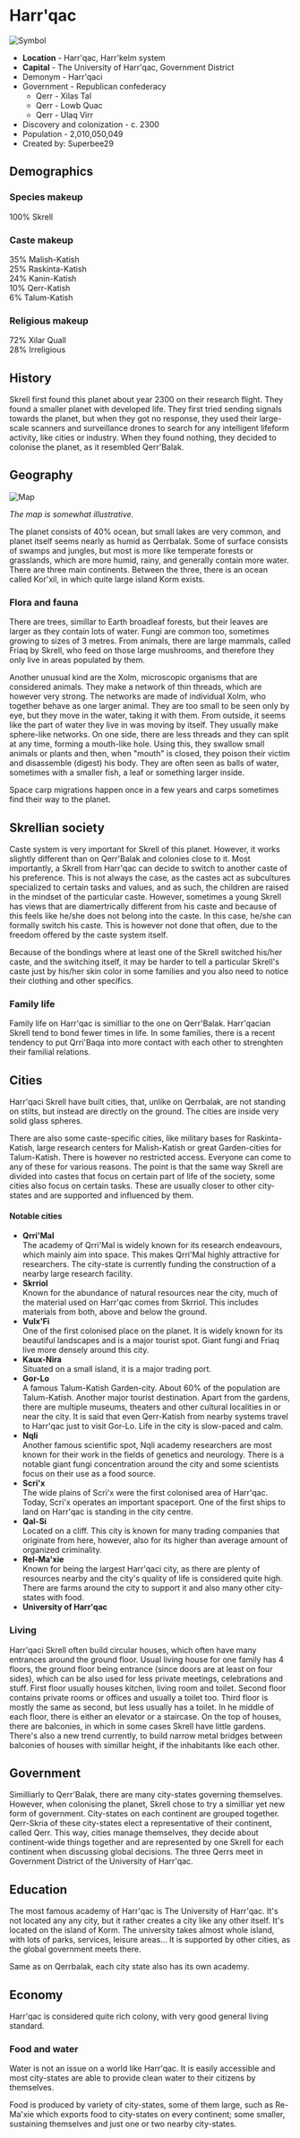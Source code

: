 # Harr'qac



![Symbol][1]

* **Location**  -  Harr'qac, Harr'kelm system 
* **Capital** - The University of Harr'qac, Government District
* Demonym - Harr'qaci 
* Government - Republican confederacy 
  * Qerr -  Xilas Tal 
  * Qerr - Lowb Quac 
  * Qerr -  Ulaq Virr
* Discovery and colonization - c. 2300  
* Population -  2,010,050,049
* Created by: Superbee29 

## Demographics

### Species makeup

100% Skrell

### Caste makeup

35% Malish-Katish  
25% Raskinta-Katish  
24% Kanin-Katish  
10% Qerr-Katish  
6% Talum-Katish

### Religious makeup

72% Xilar Quall  
28% Irreligious

## History

Skrell first found this planet about year 2300 on their research flight. They found a smaller planet with developed life. They first tried sending signals towards the planet, but when they got no response, they used their large-scale scanners and surveillance drones to search for any intelligent lifeform activity, like cities or industry. When they found nothing, they decided to colonise the planet, as it resembled Qerr'Balak.

## Geography

![Map][2]

*The map is somewhat illustrative.*

The planet consists of 40% ocean, but small lakes are very common, and planet itself seems nearly as humid as Qerrbalak. Some of surface consists of swamps and jungles, but most is more like temperate forests or grasslands, which are more humid, rainy, and generally contain more water. There are three main continents. Between the three, there is an ocean called Kor'xil, in which quite large island Korm exists.

### Flora and fauna

There are trees, simillar to Earth broadleaf forests, but their leaves are larger as they contain lots of water. Fungi are common too, sometimes growing to sizes of 3 metres. From animals, there are large mammals, called Friaq by Skrell, who feed on those large mushrooms, and therefore they only live in areas populated by them.

Another unusual kind are the Xolm, microscopic organisms that are considered animals. They make a network of thin threads, which are however very strong. The networks are made of individual Xolm, who together behave as one larger animal. They are too small to be seen only by eye, but they move in the water, taking it with them. From outside, it seems like the part of water they live in was moving by itself. They usually make sphere-like networks. On one side, there are less threads and they can split at any time, forming a mouth-like hole. Using this, they swallow small animals or plants and then, when "mouth" is closed, they poison their victim and disassemble (digest) his body. They are often seen as balls of water, sometimes with a smaller fish, a leaf or something larger inside.

Space carp migrations happen once in a few years and carps sometimes find their way to the planet.

## Skrellian society

Caste system is very important for Skrell of this planet. However, it works slightly different than on Qerr'Balak and colonies close to it. Most importantly, a Skrell from Harr'qac can decide to switch to another caste of his preference. This is not always the case, as the castes act as subcultures specialized to certain tasks and values, and as such, the children are raised in the mindset of the particular caste. However, sometimes a young Skrell has views that are diamertrically different from his caste and because of this feels like he/she does not belong into the caste. In this case, he/she can formally switch his caste. This is however not done that often, due to the freedom offered by the caste system itself.

Because of the bondings where at least one of the Skrell switched his/her caste, and the switching itself, it may be harder to tell a particular Skrell's caste just by his/her skin color in some families and you also need to notice their clothing and other specifics.

### Family life

Family life on Harr'qac is similliar to the one on Qerr'Balak. Harr'qacian Skrell tend to bond fewer times in life. In some families, there is a recent tendency to put Qrri'Baqa into more contact with each other to strenghten their familial relations.

## Cities

Harr'qaci Skrell have built cities, that, unlike on Qerrbalak, are not standing on stilts, but instead are directly on the ground. The cities are inside very solid glass spheres.

There are also some caste-specific cities, like military bases for Raskinta-Katish, large research centers for Malish-Katish or great Garden-cities for Talum-Katish. There is however no restricted access. Everyone can come to any of these for various reasons. The point is that the same way Skrell are divided into castes that focus on certain part of life of the society, some cities also focus on certain tasks. These are usually closer to other city-states and are supported and influenced by them.

#### Notable cities

* **Qrri'Mal**  
  The academy of Qrri'Mal is widely known for its research endeavours, which mainly aim into space. This makes Qrri'Mal highly attractive for researchers. The city-state is currently funding the construction of a nearby large research facility.
* **Skrriol**  
  Known for the abundance of natural resources near the city, much of the material used on Harr'qac comes from Skrriol. This includes materials from both, above and below the ground.
* **Vulx'Fi**  
  One of the first colonised place on the planet. It is widely known for its beautiful landscapes and is a major tourist spot. Giant fungi and Friaq live more densely around this city.
* **Kaux-Nira**  
  Situated on a small island, it is a major trading port.
* **Gor-Lo**  
  A famous Talum-Katish Garden-city. About 60% of the population are Talum-Katish. Another major tourist destination. Apart from the gardens, there are multiple museums, theaters and other cultural localities in or near the city. It is said that even Qerr-Katish from nearby systems travel to Harr'qac just to visit Gor-Lo. Life in the city is slow-paced and calm.
* **Nqli**  
  Another famous scientific spot, Nqli academy researchers are most known for their work in the fields of genetics and neurology. There is a notable giant fungi concentration around the city and some scientists focus on their use as a food source.
* **Scri'x**  
  The wide plains of Scri'x were the first colonised area of Harr'qac. Today, Scri'x operates an important spaceport. One of the first ships to land on Harr'qac is standing in the city centre.
* **Qal-Si**  
  Located on a cliff. This city is known for many trading companies that originate from here, however, also for its higher than average amount of organized criminality. 
* **Rel-Ma'xie**  
  Known for being the largest Harr'qaci city, as there are plenty of resources nearby and the city's quality of life is considered quite high. There are farms around the city to support it and also many other city-states with food.
* **University of Harr'qac**  

### Living

Harr'qaci Skrell often build circular houses, which often have many entrances around the ground floor. Usual living house for one family has 4 floors, the ground floor being entrance (since doors are at least on four sides), which can be also used for less private meetings, celebrations and stuff. First floor usually houses kitchen, living room and toilet. Second floor contains private rooms or offices and usually a toilet too. Third floor is mostly the same as second, but less usually has a toilet. In he middle of each floor, there is either an elevator or a staircase. On the top of houses, there are balconies, in which in some cases Skrell have little gardens. There's also a new trend currently, to build narrow metal bridges between balconies of houses with simillar height, if the inhabitants like each other.

## Government

Similliarly to Qerr'Balak, there are many city-states governing themselves. However, when colonising the planet, Skrell chose to try a similliar yet new form of government. City-states on each continent are grouped together. Qerr-Skria of these city-states elect a representative of their continent, called Qerr. This way, cities manage themselves, they decide about continent-wide things together and are represented by one Skrell for each continent when discussing global decisions. The three Qerrs meet in Government District of the University of Harr'qac.

## Education

The most famous academy of Harr'qac is The University of Harr'qac. It's not located any any city, but it rather creates a city like any other itself. It's located on the island of Korm. The university takes almost whole island, with lots of parks, services, leisure areas... It is supported by other cities, as the global government meets there.

Same as on Qerrbalak, each city state also has its own academy.

## Economy

Harr'qac is considered quite rich colony, with very good general living standard.

### Food and water

Water is not an issue on a world like Harr'qac. It is easily accessible and most city-states are able to provide clean water to their citizens by themselves.

Food is produced by variety of city-states, some of them large, such as Re-Ma'xie which exports food to city-states on every continent; some smaller, sustaining themselves and just one or two nearby city-states.

[1]: https://wiki.baystation12.net/images/thumb/c/c2/Harrqac.png/100px-Harrqac.png
[2]: http://i.imgur.com/a2LTkue.png
